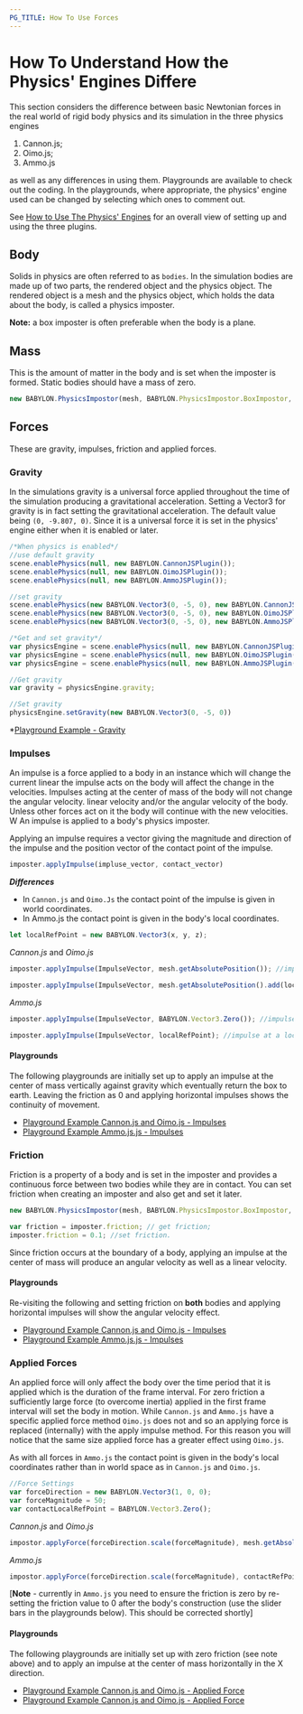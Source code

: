```yaml
---
PG_TITLE: How To Use Forces
---
```


# How To Understand How the Physics' Engines Differe

This section considers the difference between basic Newtonian forces in the real world of rigid body physics and its simulation in the three physics engines 

1. Cannon.js;
2. Oimo.js;
3. Ammo.js

as well as any differences in using them. Playgrounds are available to check out the coding. In the playgrounds, where appropriate, the physics' engine used can be changed by selecting which ones to comment out.

See [How to Use The Physics' Engines](/how_to/using_the_physics_engine) for an overall view of setting up and using the three plugins.



## Body

Solids in physics are often referred to as `bodies`. In the simulation bodies are made up of two parts, the rendered object and the physics object. The rendered object is a mesh and the physics object, which holds the data about the body, is called a physics imposter. 

**Note:** a box imposter is often preferable when the body is a plane.

## Mass

This is the amount of matter in the body and is set when the imposter is formed. Static bodies should have a mass of zero.

```javascript
new BABYLON.PhysicsImpostor(mesh, BABYLON.PhysicsImpostor.BoxImpostor, { mass: 2 }, scene);
```

## Forces

These are gravity, impulses, friction and applied forces.

### Gravity 

In the simulations gravity is a universal force applied throughout the time of the simulation producing a gravitational acceleration. Setting a Vector3 for gravity is in fact setting the gravitational acceleration. The default value being `(0, -9.807, 0)`. Since it is a universal force it is set in the physics' engine either when it is enabled or later. 

```javascript
/*When physics is enabled*/ 
//use default gravity
scene.enablePhysics(null, new BABYLON.CannonJSPlugin());
scene.enablePhysics(null, new BABYLON.OimoJSPlugin());
scene.enablePhysics(null, new BABYLON.AmmoJSPlugin());

//set gravity
scene.enablePhysics(new BABYLON.Vector3(0, -5, 0), new BABYLON.CannonJSPlugin());
scene.enablePhysics(new BABYLON.Vector3(0, -5, 0), new BABYLON.OimoJSPlugin());
scene.enablePhysics(new BABYLON.Vector3(0, -5, 0), new BABYLON.AmmoJSPlugin());

/*Get and set gravity*/
var physicsEngine = scene.enablePhysics(null, new BABYLON.CannonJSPlugin());
var physicsEngine = scene.enablePhysics(null, new BABYLON.OimoJSPlugin());
var physicsEngine = scene.enablePhysics(null, new BABYLON.AmmoJSPlugin());

//Get gravity
var gravity = physicsEngine.gravity;

//Set gravity
physicsEngine.setGravity(new BABYLON.Vector3(0, -5, 0))
```

*[Playground Example - Gravity](https://www.babylonjs-playground.com/#YUNAST#3)

### Impulses

An impulse is a force applied to a body in an instance which will change the current linear the impulse acts on the body will affect the change in the velocities. Impulses acting at the center of mass of the body will not change the angular velocity.
linear velocity and/or the angular velocity of the body. Unless other forces act on it the body will continue with the new velocities. W
An impulse is applied to a body's physics imposter.

Applying an impulse requires a vector giving the magnitude and direction of the impulse and the position vector of the contact point of the impulse.

```javascript
imposter.applyImpulse(impluse_vector, contact_vector)
```

**_Differences_**
* In `Cannon.js` and `Oimo.Js` the contact point of the impulse is given in world coordinates. 
* In Ammo.js the contact point is given in the body's local coordinates.

```javascript
let localRefPoint = new BABYLON.Vector3(x, y, z);
```

_Cannon.js_ and _Oimo.js_ 
```javascript
imposter.applyImpulse(ImpulseVector, mesh.getAbsolutePosition()); //impulse at center of mass

imposter.applyImpulse(ImpulseVector, mesh.getAbsolutePosition().add(localRefPoint)); //impulse at a local point
```

_Ammo.js_
```javascript
imposter.applyImpulse(ImpulseVector, BABYLON.Vector3.Zero()); //impulse at center of mass

imposter.applyImpulse(ImpulseVector, localRefPoint); //impulse at a local point
```

#### Playgrounds
The following playgrounds are initially set up to apply an impulse at the center of mass vertically against gravity which eventually return the box to earth. Leaving the friction as 0 and applying horizontal impulses shows the continuity of movement.

* [Playground Example Cannon.js and Oimo.js - Impulses](https://www.babylonjs-playground.com/#YUNAST#8)
* [Playground Example Ammo.js.js - Impulses](https://www.babylonjs-playground.com/#YUNAST#7)

### Friction

Friction is a property of a body and is set in the imposter and provides a continuous force between two bodies while they are in contact. You can set friction when creating an imposter and also get and set it later.

```javascript
new BABYLON.PhysicsImpostor(mesh, BABYLON.PhysicsImpostor.BoxImpostor, { mass: 2, friction: 0.4}, scene); //on creation

var friction = imposter.friction; // get friction;
imposter.friction = 0.1; //set friction.
```

Since friction occurs at the boundary of a body, applying an impulse at the center of mass will produce an angular velocity as well as a linear velocity.

#### Playgrounds
Re-visiting the following and setting friction on **both** bodies and applying horizontal impulses will show the angular velocity effect.

* [Playground Example Cannon.js and Oimo.js - Impulses](https://www.babylonjs-playground.com/#YUNAST#8)
* [Playground Example Ammo.js.js - Impulses](https://www.babylonjs-playground.com/#YUNAST#7)

### Applied Forces

An applied force will only affect the body over the time period that it is applied which is the duration of the frame interval. For zero friction a sufficiently large force (to overcome inertia) applied in the first frame interval will set the body in motion. While `Cannon.js` and `Ammo.js` have a specific applied force method `Oimo.js` does not and so an applying force is replaced (internally) with the apply impulse method. For this reason you will notice that the same size applied force has a greater effect using `Oimo.js`.

As with all forces in `Ammo.js` the contact point is given in the body's local coordinates rather than in world space as in `Cannon.js` and `Oimo.js`.

```javascript
//Force Settings
var forceDirection = new BABYLON.Vector3(1, 0, 0);
var forceMagnitude = 50;
var contactLocalRefPoint = BABYLON.Vector3.Zero();
```

_Cannon.js_ and _Oimo.js_
```javascript
impostor.applyForce(forceDirection.scale(forceMagnitude), mesh.getAbsolutePosition().add(contactLocalRefPoint));
```

_Ammo.js_
```javascript
impostor.applyForce(forceDirection.scale(forceMagnitude), contactRefPoint);
```

[**Note** - currently in `Ammo.js` you need to ensure the friction is zero by re-setting the friction value to 0 after the body's construction (use the slider bars in the playgrounds below). This should be corrected shortly]

#### Playgrounds
The following playgrounds are initially set up with zero friction (see note above) and to apply an impulse at the center of mass horizontally in the X direction.

* [Playground Example Cannon.js and Oimo.js - Applied Force](https://www.babylonjs-playground.com/#YUNAST#11)
* [Playground Example Cannon.js and Oimo.js - Applied Force](https://www.babylonjs-playground.com/#YUNAST#13)

